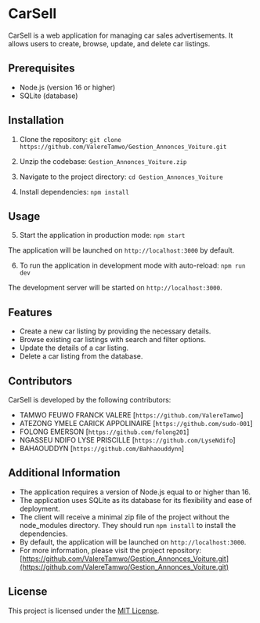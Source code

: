 # CarSell

CarSell is a web application for managing car sales advertisements. It allows users to create, browse, update, and delete car listings.

## Prerequisites

- Node.js (version 16 or higher)
- SQLite (database)

## Installation

1. Clone the repository: `git clone https://github.com/ValereTamwo/Gestion_Annonces_Voiture.git`

2. Unzip the codebase: `Gestion_Annonces_Voiture.zip`

3. Navigate to the project directory: `cd Gestion_Annonces_Voiture`

4. Install dependencies: `npm install`


## Usage

5. Start the application in production mode: `npm start`


The application will be launched on `http://localhost:3000` by default.

6. To run the application in development mode with auto-reload: `npm run dev`


The development server will be started on `http://localhost:3000`.

## Features

- Create a new car listing by providing the necessary details.
- Browse existing car listings with search and filter options.
- Update the details of a car listing.
- Delete a car listing from the database.

## Contributors

CarSell is developed by the following contributors:

- TAMWO FEUWO FRANCK VALERE [`https://github.com/ValereTamwo`]
- ATEZONG YMELE CARICK APPOLINAIRE [`https://github.com/sudo-001`]
- FOLONG EMERSON [`https://github.com/folong201`]
- NGASSEU NDIFO LYSE PRISCILLE [`https://github.com/LyseNdifo`]
- BAHAOUDDYN [`https://github.com/Bahhaouddynn`]

## Additional Information

- The application requires a version of Node.js equal to or higher than 16.
- The application uses SQLite as its database for its flexibility and ease of deployment.
- The client will receive a minimal zip file of the project without the node_modules directory. They should run `npm install` to install the dependencies.
- By default, the application will be launched on `http://localhost:3000`.
- For more information, please visit the project repository: [https://github.com/ValereTamwo/Gestion_Annonces_Voiture.git](https://github.com/ValereTamwo/Gestion_Annonces_Voiture.git)

## License

This project is licensed under the [MIT License](LICENSE).



